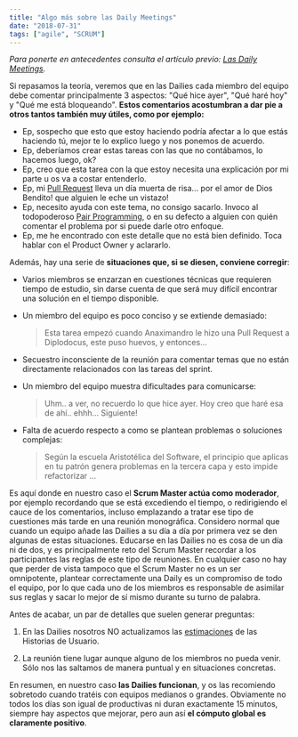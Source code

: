 ```yaml
---
title: "Algo más sobre las Daily Meetings"
date: "2018-07-31"
tags: ["agile", "SCRUM"]
---
```


_Para ponerte en antecedentes consulta el artículo previo: [Las Daily Meetings](/las-daily-meetings/)._

Si repasamos la teoría, veremos que en las Dailies cada miembro del equipo debe comentar principalmente 3 aspectos: "Qué hice ayer", "Qué haré hoy" y "Qué me está bloqueando". **Estos comentarios acostumbran a dar pie a otros tantos también muy útiles, como por ejemplo:**

- Ep, sospecho que esto que estoy haciendo podría afectar a lo que estás haciendo tú, mejor te lo explico luego y nos ponemos de acuerdo.
- Ep, deberíamos crear estas tareas con las que no contábamos, lo hacemos luego, ok?
- Ep, creo que esta tarea con la que estoy necesita una explicación por mi parte u os va a costar entenderlo.
- Ep, mi [Pull Request](https://help.github.com/articles/about-pull-requests/) lleva un día muerta de risa... por el amor de Dios Bendito! que alguien le eche un vistazo!
- Ep, necesito ayuda con este tema, no consigo sacarlo. Invoco al todopoderoso [Pair Programming](https://es.wikipedia.org/wiki/Programaci%C3%B3n_en_pareja), o en su defecto a alguien con quién comentar el problema por si puede darle otro enfoque.
- Ep, me he encontrado con este detalle que no está bien definido. Toca hablar con el Product Owner y aclararlo.

Además, hay una serie de **situaciones que, si se diesen, conviene corregir**:

- Varios miembros se enzarzan en cuestiones técnicas que requieren tiempo de estudio, sin darse cuenta de que será muy difícil encontrar una solución en el tiempo disponible.

- Un miembro del equipo es poco conciso y se extiende demasiado:

  > Esta tarea empezó cuando Anaximandro le hizo una Pull Request a Diplodocus, este puso huevos, y entonces...

- Secuestro inconsciente de la reunión para comentar temas que no están directamente relacionados con las tareas del sprint.

- Un miembro del equipo muestra dificultades para comunicarse:

  > Uhm.. a ver, no recuerdo lo que hice ayer. Hoy creo que haré esa de ahí.. ehhh... Siguiente!

- Falta de acuerdo respecto a como se plantean problemas o soluciones complejas:

  > Según la escuela Aristotélica del Software, el principio que aplicas en tu patrón genera problemas en la tercera capa y esto impide refactorizar ...

Es aquí donde en nuestro caso el **Scrum Master actúa como moderador**, por ejemplo recordando que se está excediendo el tiempo, o redirigiendo el cauce de los comentarios, incluso emplazando a tratar ese tipo de cuestiones más tarde en una reunión monográfica. Considero normal que cuando un equipo añade las Dailies a su día a día por primera vez se den algunas de estas situaciones. Educarse en las Dailies no es cosa de un día ni de dos, y es principalmente reto del Scrum Master recordar a los participantes las reglas de este tipo de reuniones. En cualquier caso no hay que perder de vista tampoco que el Scrum Master no es un ser omnipotente, plantear correctamente una Daily es un compromiso de todo el equipo, por lo que cada uno de los miembros es responsable de asimilar sus reglas y sacar lo mejor de sí mismo durante su turno de palabra.

Antes de acabar, un par de detalles que suelen generar preguntas:

1.  En las Dailies nosotros NO actualizamos las [estimaciones](http://www.javiergarzas.com/2014/01/estimacion-agil-scrum.html) de las Historias de Usuario.

2.  La reunión tiene lugar aunque alguno de los miembros no pueda venir. Sólo nos las saltamos de manera puntual y en situaciones concretas.

En resumen, en nuestro caso **las Dailies funcionan**, y os las recomiendo sobretodo cuando tratéis con equipos medianos o grandes. Obviamente no todos los días son igual de productivas ni duran exactamente 15 minutos, siempre hay aspectos que mejorar, pero aun así **el cómputo global es claramente positivo**.
